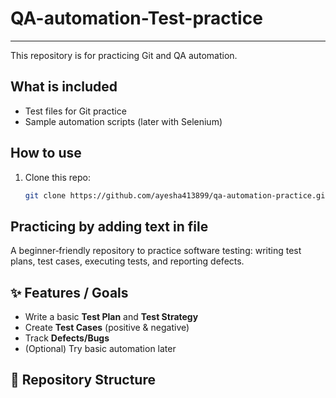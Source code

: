# QA-automation-Test-practice
----  

This repository is for practicing Git and QA automation.

## What is included
- Test files for Git practice
- Sample automation scripts (later with Selenium)

## How to use
1. Clone this repo:
   ```bash
   git clone https://github.com/ayesha413899/qa-automation-practice.git
   

## Practicing by adding text in file

A beginner‑friendly repository to practice software testing: writing test plans, test cases, executing tests, and reporting defects.


## ✨ Features / Goals
- Write a basic **Test Plan** and **Test Strategy**
- Create **Test Cases** (positive & negative)
- Track **Defects/Bugs**
- (Optional) Try basic automation later


## 📂 Repository Structure


